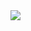 <a href="https://portal.azure.com/#create/Microsoft.Template/uri/https%3A%2F%2Fraw.githubusercontent.com%2Fms1805%2Ftest%2Fblob%2Fmaster%2Fazuredeploy.json" target="_blank">
    <img src="http://azuredeploy.net/deploybutton.png"/>
</a>
